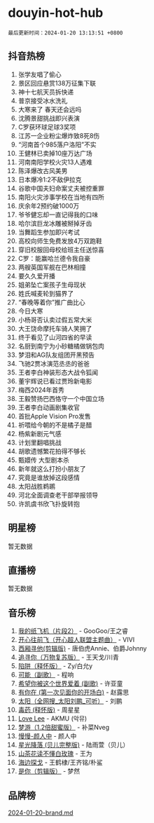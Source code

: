 # douyin-hot-hub

`最后更新时间：2024-01-20 13:13:51 +0800`

## 抖音热榜

1. 张学友唱了偷心
1. 景区回应悬赏138万征集下联
1. 神十七航天员拆快递
1. 普京接受冰水洗礼
1. 大寒来了 春天还会远吗
1. 沈腾景甜挑战即兴表演
1. C罗获环球足球3奖项
1. 江苏一企业粉尘爆炸致8死8伤
1. “河南首个985落户洛阳”不实
1. 王健林已卖掉10座万达广场
1. 河南南阳学校火灾13人遇难
1. 陈泽爆改古风美男
1. 日本爆冷1:2不敌伊拉克
1. 谷歌中国夫妇命案丈夫被控重罪
1. 南阳火灾涉事学校在当地有四所
1. 庆余年2预约破1000万
1. 爷爷健忘却一直记得我的口味
1. 哈尔滨巨龙冰雕被掰掉牙齿
1. 当舞蹈生参加即兴考试
1. 高校向师生免费发放4万双跑鞋
1. 穿旧校服回母校给班主任送惊喜
1. C罗：能赢哈兰德令我自豪
1. 两艘英国军舰在巴林相撞
1. 要久久爱开播
1. 姐弟坠亡案孩子生母现状
1. 姓氏喊麦轮到猫界了
1. “春晚等着你”推广曲比心
1. 今日大寒
1. 小杨哥否认卖过假五常大米
1. 大王饶命摩托车骑人笑拥了
1. 终于看见了山河四省的早读
1. 名厨到南宁为小砂糖橘做锅包肉
1. 梦泪和AG队友组团开黑预告
1. 飞驰2贾冰演范丞丞的爸爸
1. 王者李白神装形态大战令狐闻
1. 董宇辉说已看过贾玲新电影
1. 梅西2024年首秀
1. 王毅赞扬巴西恪守一个中国立场
1. 王者李白动画剧集收官
1. 首批Apple Vision Pro发售
1. 祈喂给今朝的不是橘子是醋
1. 杨紫新剧元气感
1. 计划里翻唱挑战
1. 胡歌遗憾繁花拍得不够长
1. 甄嬛传 大型剧本杀
1. 新年就这么打扮小朋友了
1. 究竟是谁放掉这段感情
1. 太阳战胜鹈鹕
1. 河北全面调查老干部举报领导
1. 许凯虞书欣飞扑旋转抱

## 明星榜

暂无数据

## 直播榜

暂无数据

## 音乐榜

1. [我的纸飞机（片段2）](https://sf86-cdn-tos.douyinstatic.com/obj/tos-cn-ve-2774/oM2ZrKcg2CD5AeRB2gkeXOFB1IxAGJdZPazYHf) - GooGoo/王之睿
1. [开心往前飞（开心超人联盟主题曲）](https://sf3-cdn-tos.douyinstatic.com/obj/tos-cn-ve-2774/9d8fb7c82cf1421fb93a9fe925275e0a) - VIVI
1. [西厢寻他(剪辑版)](https://sf3-cdn-tos.douyinstatic.com/obj/tos-cn-ve-2774/oUsAVfAQKlRNxEv5qxvIB8o5qmIWUcXbzJKJhw) - 唐伯虎Annie、伯爵Johnny
1. [追寻你（万物复苏版）](https://sf86-cdn-tos.douyinstatic.com/obj/tos-cn-ve-2774/oYeAZJsbjIDit9APmBg8u6uDUQnHmoCf3gbo74) - 王天戈/川青
1. [陷阱（释怀版）](https://sf86-cdn-tos.douyinstatic.com/obj/tos-cn-ve-2774/oE8C21LeZrzKLDFfQYgMzx4GAIHageG5IzayY7) - Zy/白允y
1. [可能（副歌）](https://sf86-cdn-tos.douyinstatic.com/obj/tos-cn-ve-2774/cde1731888894259b333569393c2fb51) - 程响
1. [希望你被这个世界爱着 (副歌)](https://sf86-cdn-tos.douyinstatic.com/obj/tos-cn-ve-2774/oUHCmWQfZlE3QQBKBeD8rCFLpJzPgCpImhsxMt) - 许亚童
1. [有你在 (第一次见面你的开场白)](https://sf86-cdn-tos.douyinstatic.com/obj/tos-cn-ve-2774/oAthrQ3ClJBfI57uBoFEgNDYtNCZ0TSYQQfxQ0) - 赵露思
1. [太阳（全网搜_太阳刘鹏_可听）](https://sf86-cdn-tos.douyinstatic.com/obj/tos-cn-ve-2774/ogWbyIQnlBFImVbeDocRdCIYtBHlbJXgfZMvgz) - 刘鹏
1. [毒药 (释怀版)](https://sf3-cdn-tos.douyinstatic.com/obj/tos-cn-ve-2774/oYILMEAzspdZBIzy4frJNB8ZHPHWAhiwowd4Ad) - 周星星
1. [Love Lee](https://sf3-cdn-tos.douyinstatic.com/obj/tos-cn-ve-2774/o05GbkJGbCBTdDnMtB0fwOYgkeZp23vrWQDQBS) - AKMU (악뮤)
1. [梦游（1.2倍甜蜜版）](https://sf86-cdn-tos.douyinstatic.com/obj/tos-cn-ve-2774/o4gyAUm8hwufoEABmwVIiQtHsFuGzAEEWtNMzo) - 补菜Nveg
1. [慢慢-颜人中](https://sf3-cdn-tos.douyinstatic.com/obj/tos-cn-ve-2774/ocjHNfBXdBxQNC8ZGAeoLMFTUgtBg8bkExunDC) - 颜人中
1. [星光降落 (贝儿完整版)](https://sf86-cdn-tos.douyinstatic.com/obj/tos-cn-ve-2774/okwB9hAwyAtsFFkFBzAX1hOOfQuIoMNs0W2Mwr) - 陆雨萱（贝儿）
1. [山茶花读不懂白玫瑰](https://sf3-cdn-tos.douyinstatic.com/obj/tos-cn-ve-2774/osfn8B7DktrRHEPJgPCfDbw7QDQEkwC16BxZg9) - 王为
1. [海边探戈](https://sf3-cdn-tos.douyinstatic.com/obj/tos-cn-ve-2774/os9gE0VQCGqt6VQkZDyBBYvfSDY0QFe3vVmubn) - 王鹤棣/王齐铭/朴鲨
1. [是你（剪辑版）](https://sf3-cdn-tos.douyinstatic.com/obj/tos-cn-ve-2774/46019dae783c4c969944217fe1cfafc4) - 梦然

## 品牌榜

[2024-01-20-brand.md](2024-01-20-brand.md)
